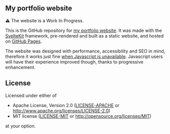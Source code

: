 ## My portfolio website

⚠️ The website is a Work In Progress.

This is the GitHub repository for [my portfolio website](https://corentin-regent.github.io/). It was
made with the [SvelteKit](https://kit.svelte.dev/) framework, pre-rendered and built as a static
website, and hosted on [GitHub Pages](https://docs.github.com/en/pages).

The website was designed with performance, accessibility and SEO in mind, therefore it works just
fine [when Javascript is unavailable](https://www.kryogenix.org/code/browser/everyonehasjs.html).
Javascript users will have their experience improved though, thanks to progressive enhancement.

## License

Licensed under either of

- Apache License, Version 2.0 ([LICENSE-APACHE](LICENSE-APACHE) or
  http://www.apache.org/licenses/LICENSE-2.0)
- MIT license ([LICENSE-MIT](LICENSE-MIT) or http://opensource.org/licenses/MIT)

at your option.
